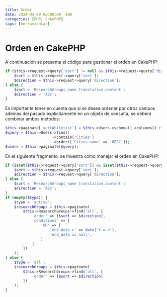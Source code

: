 ```yaml
---
title: Order
date: 2024-03-09 00:00:00 -100
categories: [PHP, CakePHP]
tags: [herramientas]
---
```


# Orden en CakePHP

A continuación se presenta el código para gestionar el orden en CakePHP:

```php
if ($this->request->query['sort'] != null && $this->request->query['direction'] != null) {
    $sort = $this->request->query['sort'];
    $direction = $this->request->query['direction'];
} else {
    $sort = 'ResearchGroups_name_translation.content';
    $direction = 'ASC';
}
```

Es importante tener en cuenta que si se desea ordenar por otros campos además del pasado explícitamente en un objeto de consulta, se deberá combinar ambos métodos:

```php
$this->paginate['sortWhitelist'] = $this->Users->schema()->columns() + ['Cities.id', 'Cities.name'];
$query = $this->Users->find()
                     ->contain('Cities')
                     ->order(['Cities.name' => 'DESC']);
$users = $this->paginate($query);
```

En el siguiente fragmento, se muestra cómo manejar el orden en CakePHP:

```php
if (isset($this->request->query['sort']) && isset($this->request->query['direction'])) {
    $sort = $this->request->query['sort'];
    $direction = $this->request->query['direction'];
} else {
    $sort = 'ResearchGroups_name_translation.content';
    $direction = 'ASC';
}
if (empty($type)) {
    $type = 'active';
    $researchGroups = $this->paginate(
        $this->ResearchGroups->find('all', [
            'order' => [$sort => $direction],
            'conditions' => [
                'OR' => [
                    'end_date >' => date('Y-m-d'),
                    'end_date is null',
                ]
            ]
        ])
    );
} else {
    $type = 'all';
    $researchGroups = $this->paginate(
        $this->ResearchGroups->find('all', [
            'order' => [$sort => $direction]
        ])
    );
}
```